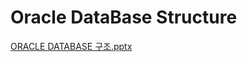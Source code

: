# Oracle DataBase Structure

[ORACLE DATABASE 구조.pptx](Oracle_DataBase_Structure/ORACLE_DATABASE_%25EA%25B5%25AC%25EC%25A1%25B0.pptx)